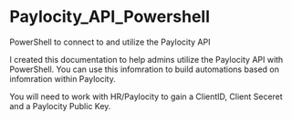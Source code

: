 # Paylocity_API_Powershell
PowerShell to connect to and utilize the Paylocity API

I created this documentation to help admins utilize the Paylocity API with PowerShell. You can use this infomration to build automations based on infomration within Paylocity.

You will need to work with HR/Paylocity to gain a ClientID, Client Seceret and a Paylocity Public Key. 



